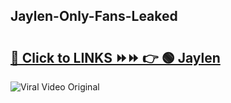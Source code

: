 
 ## Jaylen-Only-Fans-Leaked

# <h2><a href="https://clipsfans.com/Jaylen&ref=git">🔗 Click to LINKS ⏩⏩ 👉 🟢 Jaylen </a></h2>

<a href="https://clipsfans.com/Jaylen&ref=git" rel="nofollow" data-target="animated-image.originalLink"><img src="https://i.ibb.co.com/xMMVF88/686577567.gif" alt="Viral Video Original" style="max-width: 100%; display: inline-block;" data-target="animated-image.originalImage"></a>

